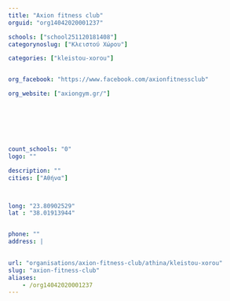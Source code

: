```yaml
---
title: "Axion fitness club"
orguid: "org14042020001237"

schools: ["school251120181408"]
categorynoslug: ["Κλειστού Χώρου"]

categories: ["kleistou-xorou"]


org_facebook: "https://www.facebook.com/axionfitnessclub"

org_website: ["axiongym.gr/"]







count_schools: "0"
logo: ""

description: ""
cities: ["Αθήνα"]



long: "23.80902529"
lat : "38.01913944"


phone: ""
address: |
    

url: "organisations/axion-fitness-club/athina/kleistou-xorou"
slug: "axion-fitness-club"
aliases:
    - /org14042020001237
---
```



